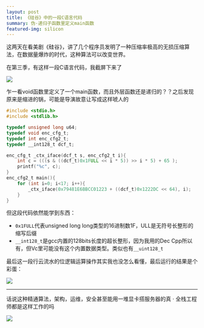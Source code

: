 ```yaml
---
layout: post
title: 《硅谷》中的一段C语言代码
summary: 伪·递归子函数里定义main函数
featured-img: silicon
---
```


这两天在看美剧《硅谷》，讲了几个程序员发明了一种压缩率极高的无损压缩算法，在数据量爆炸的时代，这种算法可以改变世界。

在第三季，有这样一段C语言代码，我截屏下来了

![](https://upload-images.jianshu.io/upload_images/11356161-757c29cfa2354809.jpg?imageMogr2/auto-orient/strip%7CimageView2/2/w/1240)

乍一看void函数里定义了一个main函数，而且外层函数还是递归的？？之后发现原来是缩进的锅，可能是导演故意让写成这样唬人的

```c
#include <stdio.h>
#include <stdlib.h>

typedef unsigned long u64;
typedef void enc_cfg_t;
typedef int enc_cfg2_t;
typedef __int128_t dcf_t;

enc_cfg_t _ctx_iface(dcf_t s, enc_cfg2_t i){
	int c = (((s & ((dcf_t)0x1FULL << i * 5)) >> i * 5) + 65 );
	printf("%c", c);
}
enc_cfg2_t main(){
	for (int i=0; i<17; i++){
		_ctx_iface(0x79481E6BBCC01223 + ((dcf_t)0x1222DC << 64), i);
	}
}

```

但这段代码依然能学到东西：

+ `0x1FULL`代表unsigned long long类型的16进制数1F，ULL是无符号长整形的缩写后缀
+ `__int128_t`是gcc内置的128bits长度的超长整形，因为我用的Dec Cpp所以有，但Vc里可能没有这个内置数据类型。类似也有`__uint128_t`

最后这一段行云流水的位逻辑运算操作其实我也没怎么看懂，最后运行的结果是个彩蛋：

![](https://upload-images.jianshu.io/upload_images/11356161-a008e2f29a58cad5.png?imageMogr2/auto-orient/strip%7CimageView2/2/w/1240)

***

话说这种精通算法，架构，运维，安全甚至能用一堆显卡搭服务器的真 · 全栈工程师都是这样工作的吗

![](https://upload-images.jianshu.io/upload_images/11356161-d76c2790fbabd8b2.jpg?imageMogr2/auto-orient/strip%7CimageView2/2/w/1240)
